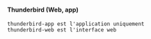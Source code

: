 #### Thunderbird (Web, app)
```
thunderbird-app est l'application uniquement
thunderbird-web est l'interface web
```
